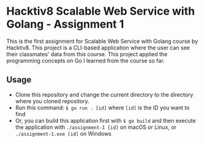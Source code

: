 # Hacktiv8 Scalable Web Service with Golang - Assignment 1

This is the first assignment for Scalable Web Service with Golang course by Hacktiv8.
This project is a CLI-based application where the user can see their classmates' data from this course.
This project applied the programming concepts on Go I learned from the course so far.

## Usage

* Clone this repository and change the current directory to the directory where you cloned repository.
* Run this command: `$ go run . [id]` where `[id]` is the ID you want to find
* Or, you can build this application first with `$ go build` and then execute the application with `./assignment-1 [id]` on macOS or Linux, or `./assignment-1.exe [id]` on Windows
